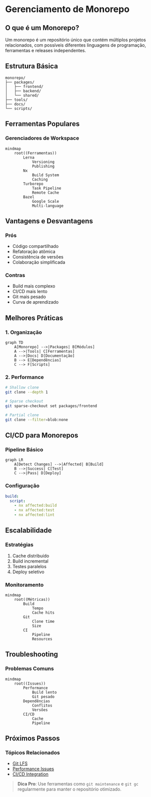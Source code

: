 # Gerenciamento de Monorepo

## O que é um Monorepo?

Um monorepo é um repositório único que contém múltiplos projetos relacionados, com possíveis diferentes linguagens de programação, ferramentas e releases independentes.

## Estrutura Básica

```ascii
monorepo/
├── packages/
│   ├── frontend/
│   ├── backend/
│   └── shared/
├── tools/
├── docs/
└── scripts/
```

## Ferramentas Populares

### Gerenciadores de Workspace
```mermaid
mindmap
    root((Ferramentas))
        Lerna
            Versioning
            Publishing
        Nx
            Build System
            Caching
        Turborepo
            Task Pipeline
            Remote Cache
        Bazel
            Google Scale
            Multi-language
```

## Vantagens e Desvantagens

### Prós
- Código compartilhado
- Refatoração atômica
- Consistência de versões
- Colaboração simplificada

### Contras
- Build mais complexo
- CI/CD mais lento
- Git mais pesado
- Curva de aprendizado

## Melhores Práticas

### 1. Organização
```mermaid
graph TD
    A[Monorepo] -->|Packages| B[Módulos]
    A -->|Tools| C[Ferramentas]
    A -->|Docs| D[Documentação]
    B --> E[Dependências]
    C --> F[Scripts]
```

### 2. Performance
```bash
# Shallow clone
git clone --depth 1 

# Sparse checkout
git sparse-checkout set packages/frontend

# Partial clone
git clone --filter=blob:none
```

## CI/CD para Monorepos

### Pipeline Básico
```mermaid
graph LR
    A[Detect Changes] -->|Affected| B[Build]
    B -->|Success| C[Test]
    C -->|Pass| D[Deploy]
```

### Configuração
```yaml
build:
  script:
    - nx affected:build
    - nx affected:test
    - nx affected:lint
```

## Escalabilidade

### Estratégias
1. Cache distribuído
2. Build incremental
3. Testes paralelos
4. Deploy seletivo

### Monitoramento
```mermaid
mindmap
    root((Métricas))
        Build
            Tempo
            Cache hits
        Git
            Clone time
            Size
        CI
            Pipeline
            Resources
```

## Troubleshooting

### Problemas Comuns
```mermaid
mindmap
    root((Issues))
        Performance
            Build lento
            Git pesado
        Dependências
            Conflitos
            Versões
        CI/CD
            Cache
            Pipeline
```

## Próximos Passos

### Tópicos Relacionados
- [Git LFS](git-lfs.md)
- [Performance Issues](performance-issues.md)
- [CI/CD Integration](ci-cd-integration.md)

> **Dica Pro**: Use ferramentas como `git maintenance` e `git gc` regularmente para manter o repositório otimizado.